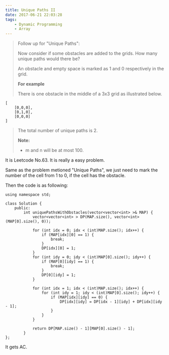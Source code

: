```yaml
---
title: Unique Paths II
date: 2017-06-21 22:03:28
tags:
    - Dynamic Programming
    - Array
---
```


> Follow up for "Unique Paths":
>
> Now consider if some obstacles are added to the grids. How many unique paths would there be?
>
> An obstacle and empty space is marked as 1 and 0 respectively in the grid.
>
> **For example**
>
> There is one obstacle in the middle of a 3x3 grid as illustrated below.
```
[
    [0,0,0],
    [0,1,0],
    [0,0,0]
]
```
> The total number of unique paths is 2.
>
> **Note:**
> + m and n will be at most 100.

<!--more-->

It is Leetcode No.63. It is really a easy problem.

Same as the problem metioned "Unique Paths", we just need to mark the number of the cell from 1 to 0, if the cell has the obstacle.

Then the code is as following:

```
using namespace std;

class Solution {
    public:
        int uniquePathsWithObstacles(vector<vector<int> >& MAP) {
            vector<vector<int> > DP(MAP.size(), vector<int>(MAP[0].size(), 0));

            for (int idx = 0; idx < (int)MAP.size(); idx++) {
                if (MAP[idx][0] == 1) {
                    break;
                }
                DP[idx][0] = 1;
            }
            for (int idy = 0; idy < (int)MAP[0].size(); idy++) {
                if (MAP[0][idy] == 1) {
                    break;
                }
                DP[0][idy] = 1;
            }

            for (int idx = 1; idx < (int)MAP.size(); idx++) {
                for (int idy = 1; idy < (int)MAP[0].size(); idy++) {
                    if (MAP[idx][idy] == 0) {
                        DP[idx][idy] = DP[idx - 1][idy] + DP[idx][idy - 1];
                    }
                }
            }

            return DP[MAP.size() - 1][MAP[0].size() - 1];
        }
};
```

It gets AC.
